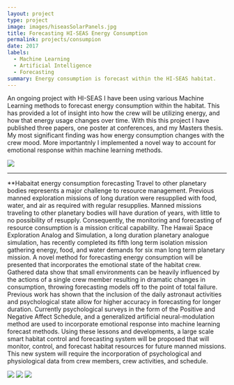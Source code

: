```yaml
---
layout: project
type: project
image: images/hiseasSolarPanels.jpg
title: Forecasting HI-SEAS Energy Consumption
permalink: projects/consumpion
date: 2017
labels: 
  - Machine Learning
  - Artificial Intelligence
  - Forecasting
summary: Energy consumption is forecast within the HI-SEAS habitat.
---
```

An ongoing project with HI-SEAS I have been using various Machine Learning methods to forecast energy consumption within the habitat. This has provided a lot of insight into how the crew will be utilizing energy, and how that energy usage changes over time. With this this project I have published three papers, one poster at conferences, and my Masters thesis. My most significant finding was how energy consumption changes with the crew mood. More importantnly I implemented a novel way to account for emotional response within machine learning methods. 

<img class="ui image" src="{{ site.baseurl }}/images/HAB.png">

<hr>

**Habaitat energy consumption forecasting
Travel to other planetary bodies represents a major challenge to resource management. Previous manned exploration missions of long duration were resupplied with food, water, and air as required with regular resupplies. Manned missions traveling to other planetary bodies will have duration of years, with little to no possibility of resupply. Consequently, the monitoring and forecasting of resource consumption is a mission critical capability. The Hawaii Space Exploration Analog and Simulation, a long duration planetary analogue simulation, has recently completed its fifth long term isolation mission gathering energy, food, and water demands for six man long term planetary mission. A novel method for forecasting energy consumption will be presented that incorporates the emotional state of the habitat crew. Gathered data show that small environments can be heavily influenced by the actions of a single crew member resulting in dramatic changes in consumption, throwing forecasting models off to the point of total failure. Previous work has shown that the inclusion of the daily astronaut activities and psychological state allow for higher accuracy in forecasting for longer duration. Currently psychological surveys in the form of the Positive and Negative Affect Schedule, and a generalized artificial neural-modulation method are used to incorporate emotional response into machine learning forecast methods. Using these lessons and developments, a large scale smart habitat control and forecasting system will be proposed that will monitor, control, and forecast habitat resources for future manned missions. This new system will require the incorporation of psychological and physiological data from crew members, crew activities, and schedule.


<img class="ui image" src="{{ site.baseurl }}/images/allPie.png">

<img class="ui image" src="{{ site.baseurl }}/images/sigmoid.png">

<img class="ui image" src="{{ site.baseurl }}/images/hiseasULIA.png">





